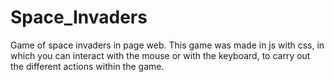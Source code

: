 # Space_Invaders
Game of space invaders in page web.
This game was made in js with css, in which you can interact with the mouse or with the keyboard, to carry out the different actions within the game.
